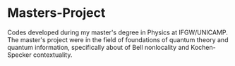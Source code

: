 # Masters-Project
Codes developed during my master's degree in Physics at IFGW/UNICAMP. The master's project were in the field of foundations of quantum theory and quantum information, specifically about of Bell nonlocality and Kochen-Specker contextuality.
